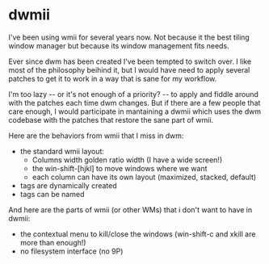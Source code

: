 dwmii
=====

I've been using wmii for several years now. Not because it the best tiling window manager but because its window management fits needs.

Ever since dwm has been created I've been tempted to switch over. I like most of the philosophy beihind it, but I would have need to apply several patches to get it to work in a way that is sane for my workflow.

I'm too lazy -- or it's not enough of a priority? -- to apply and fiddle around with the patches each time dwm changes. But if there are a few people that care enough, I would participate in mantaining a dwmii which uses the dwm codebase with the patches that restore the sane part of wmii.

Here are the behaviors from wmii that I miss in dwm:
- the standard wmii layout:
  - Columns width golden ratio width (I have a wide screen!)
  - the win-shift-[hjkl] to move windows where we want
  - each column can have its own layout (maximized, stacked, default)
- tags are dynamically created
- tags can be named

And here are the parts of wmii (or other WMs) that i don't want to have in dwmii:
- the contextual menu to kill/close the windows (win-shift-c and xkill are more than enough!)
- no filesystem interface (no 9P)
